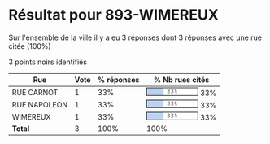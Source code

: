 # Résultat pour 893-WIMEREUX

Sur l'ensemble de la ville il y a eu 3 réponses dont 3 réponses avec une rue citée (100%)

3 points noirs identifiés

| Rue | Vote | % réponses | % Nb rues cités|
|-----|------|------------|----------------|
| RUE CARNOT | 1 | 33% | <img src="../../img/bar_33.gif" />&nbsp;33%|
| RUE NAPOLEON | 1 | 33% | <img src="../../img/bar_33.gif" />&nbsp;33%|
| WIMEREUX | 1 | 33% | <img src="../../img/bar_33.gif" />&nbsp;33%|
| **Total** | 3 | 100% | 100%|
